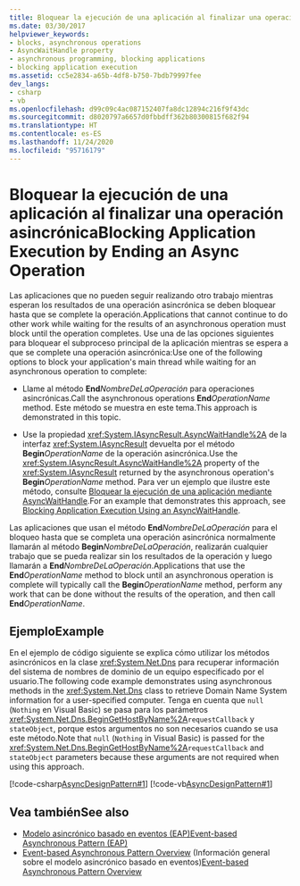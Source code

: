 ```yaml
---
title: Bloquear la ejecución de una aplicación al finalizar una operación asincrónica
ms.date: 03/30/2017
helpviewer_keywords:
- blocks, asynchronous operations
- AsyncWaitHandle property
- asynchronous programming, blocking applications
- blocking application execution
ms.assetid: cc5e2834-a65b-4df8-b750-7bdb79997fee
dev_langs:
- csharp
- vb
ms.openlocfilehash: d99c09c4ac087152407fa8dc12894c216f9f43dc
ms.sourcegitcommit: d8020797a6657d0fbbdff362b80300815f682f94
ms.translationtype: HT
ms.contentlocale: es-ES
ms.lasthandoff: 11/24/2020
ms.locfileid: "95716179"
---
```

# <a name="blocking-application-execution-by-ending-an-async-operation"></a><span data-ttu-id="c6b56-102">Bloquear la ejecución de una aplicación al finalizar una operación asincrónica</span><span class="sxs-lookup"><span data-stu-id="c6b56-102">Blocking Application Execution by Ending an Async Operation</span></span>

<span data-ttu-id="c6b56-103">Las aplicaciones que no pueden seguir realizando otro trabajo mientras esperan los resultados de una operación asincrónica se deben bloquear hasta que se complete la operación.</span><span class="sxs-lookup"><span data-stu-id="c6b56-103">Applications that cannot continue to do other work while waiting for the results of an asynchronous operation must block until the operation completes.</span></span> <span data-ttu-id="c6b56-104">Use una de las opciones siguientes para bloquear el subproceso principal de la aplicación mientras se espera a que se complete una operación asincrónica:</span><span class="sxs-lookup"><span data-stu-id="c6b56-104">Use one of the following options to block your application's main thread while waiting for an asynchronous operation to complete:</span></span>  
  
- <span data-ttu-id="c6b56-105">Llame al método **End**_NombreDeLaOperación_ para operaciones asincrónicas.</span><span class="sxs-lookup"><span data-stu-id="c6b56-105">Call the asynchronous operations **End**_OperationName_ method.</span></span> <span data-ttu-id="c6b56-106">Este método se muestra en este tema.</span><span class="sxs-lookup"><span data-stu-id="c6b56-106">This approach is demonstrated in this topic.</span></span>  
  
- <span data-ttu-id="c6b56-107">Use la propiedad <xref:System.IAsyncResult.AsyncWaitHandle%2A> de la interfaz <xref:System.IAsyncResult> devuelta por el método **Begin**_OperationName_ de la operación asincrónica.</span><span class="sxs-lookup"><span data-stu-id="c6b56-107">Use the <xref:System.IAsyncResult.AsyncWaitHandle%2A> property of the <xref:System.IAsyncResult> returned by the asynchronous operation's **Begin**_OperationName_ method.</span></span> <span data-ttu-id="c6b56-108">Para ver un ejemplo que ilustre este método, consulte [Bloquear la ejecución de una aplicación mediante AsyncWaitHandle](blocking-application-execution-using-an-asyncwaithandle.md).</span><span class="sxs-lookup"><span data-stu-id="c6b56-108">For an example that demonstrates this approach, see [Blocking Application Execution Using an AsyncWaitHandle](blocking-application-execution-using-an-asyncwaithandle.md).</span></span>  
  
 <span data-ttu-id="c6b56-109">Las aplicaciones que usan el método **End**_NombreDeLaOperación_ para el bloqueo hasta que se completa una operación asincrónica normalmente llamarán al método **Begin**_NombreDeLaOperación_, realizarán cualquier trabajo que se pueda realizar sin los resultados de la operación y luego llamarán a **End**_NombreDeLaOperación_.</span><span class="sxs-lookup"><span data-stu-id="c6b56-109">Applications that use the **End**_OperationName_ method to block until an asynchronous operation is complete will typically call the **Begin**_OperationName_ method, perform any work that can be done without the results of the operation, and then call **End**_OperationName_.</span></span>  
  
## <a name="example"></a><span data-ttu-id="c6b56-110">Ejemplo</span><span class="sxs-lookup"><span data-stu-id="c6b56-110">Example</span></span>  

 <span data-ttu-id="c6b56-111">En el ejemplo de código siguiente se explica cómo utilizar los métodos asincrónicos en la clase <xref:System.Net.Dns> para recuperar información del sistema de nombres de dominio de un equipo especificado por el usuario.</span><span class="sxs-lookup"><span data-stu-id="c6b56-111">The following code example demonstrates using asynchronous methods in the <xref:System.Net.Dns> class to retrieve Domain Name System information for a user-specified computer.</span></span> <span data-ttu-id="c6b56-112">Tenga en cuenta que `null` (`Nothing` en Visual Basic) se pasa para los parámetros <xref:System.Net.Dns.BeginGetHostByName%2A>`requestCallback` y `stateObject`, porque estos argumentos no son necesarios cuando se usa este método.</span><span class="sxs-lookup"><span data-stu-id="c6b56-112">Note that `null` (`Nothing` in Visual Basic) is passed for the <xref:System.Net.Dns.BeginGetHostByName%2A>`requestCallback` and `stateObject` parameters because these arguments are not required when using this approach.</span></span>  
  
 [!code-csharp[AsyncDesignPattern#1](../../../samples/snippets/csharp/VS_Snippets_CLR/AsyncDesignPattern/CS/Async_EndBlock.cs#1)]
 [!code-vb[AsyncDesignPattern#1](../../../samples/snippets/visualbasic/VS_Snippets_CLR/AsyncDesignPattern/VB/Async_EndBlock.vb#1)]  
  
## <a name="see-also"></a><span data-ttu-id="c6b56-113">Vea también</span><span class="sxs-lookup"><span data-stu-id="c6b56-113">See also</span></span>

- [<span data-ttu-id="c6b56-114">Modelo asincrónico basado en eventos (EAP)</span><span class="sxs-lookup"><span data-stu-id="c6b56-114">Event-based Asynchronous Pattern (EAP)</span></span>](event-based-asynchronous-pattern-eap.md)
- <span data-ttu-id="c6b56-115">[Event-based Asynchronous Pattern Overview](event-based-asynchronous-pattern-overview.md) (Información general sobre el modelo asincrónico basado en eventos)</span><span class="sxs-lookup"><span data-stu-id="c6b56-115">[Event-based Asynchronous Pattern Overview](event-based-asynchronous-pattern-overview.md)</span></span>
